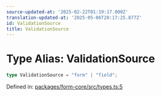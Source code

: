 ```yaml
---
source-updated-at: '2025-02-22T01:19:17.000Z'
translation-updated-at: '2025-05-06T20:17:25.877Z'
id: ValidationSource
title: ValidationSource
---
```


<!-- DO NOT EDIT: this page is autogenerated from the type comments -->

# Type Alias: ValidationSource

```ts
type ValidationSource = "form" | "field";
```

Defined in: [packages/form-core/src/types.ts:5](https://github.com/TanStack/form/blob/main/packages/form-core/src/types.ts#L5)
